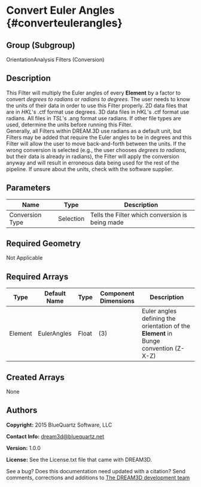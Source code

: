 Convert Euler Angles {#converteulerangles}
=============

## Group (Subgroup) ##
OrientationAnalysis Filters (Conversion)

## Description ##
This Filter will multiply the Euler angles of every **Element** by a factor to convert *degrees to radians* or *radians to degrees*.  The user needs to know the units of their data in order to use this Filter properly. 2D data files that are in *HKL*'s .ctf format use degrees. 3D data files in *HKL*'s .ctf format use radians. All files in *TSL*'s .ang format use radians. If other file types are used, determine the units before running this Filter.  
Generally, all Filters within DREAM.3D use radians as a default unit, but Filters may be added that require the Euler angles to be in degrees and this Filter will allow the user to move back-and-forth between the units.
If the wrong conversion is selected (e.g., the user chooses *degrees to radians*, but their data is already in radians), the Filter will apply the conversion anyway and will result in erroneous data being used for the rest of the pipeline. If unsure about the units, check with the software supplier. 

## Parameters ##
| Name | Type | Description |
|------|------|------|
| Conversion Type | Selection | Tells the Filter which conversion is being made |

## Required Geometry ##
Not Applicable

## Required Arrays ##
| Type | Default Name | Type | Component Dimensions | Description |
|------|--------------|-------------|---------|-----|
| Element | EulerAngles | Float | (3) | Euler angles defining the orientation of the **Element** in Bunge convention (Z-X-Z) |

## Created Arrays ##
None

## Authors ##
**Copyright:** 2015 BlueQuartz Software, LLC

**Contact Info:** dream3d@bluequartz.net

**Version:** 1.0.0

**License:**  See the License.txt file that came with DREAM3D.




See a bug? Does this documentation need updated with a citation? Send comments, corrections and additions to [The DREAM3D development team](mailto:dream3d@bluequartz.net?subject=Documentation%20Correction)

